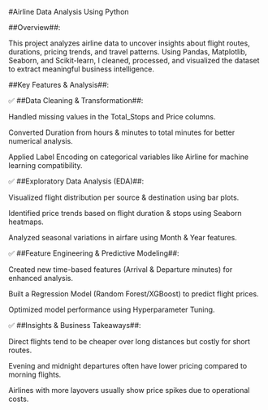 #Airline Data Analysis Using Python

##Overview##:

This project analyzes airline data to uncover insights about flight routes, durations, 
pricing trends, and travel patterns. Using Pandas, Matplotlib, Seaborn, and Scikit-learn, 
I cleaned, processed, and visualized the dataset to extract meaningful business intelligence.

##Key Features & Analysis##:

✅ ##Data Cleaning & Transformation##:

Handled missing values in the Total_Stops and Price columns.

Converted Duration from hours & minutes to total minutes for better numerical analysis.

Applied Label Encoding on categorical variables like Airline for machine learning compatibility.

✅ ##Exploratory Data Analysis (EDA)##:

Visualized flight distribution per source & destination using bar plots.

Identified price trends based on flight duration & stops using Seaborn heatmaps.

Analyzed seasonal variations in airfare using Month & Year features.

✅ ##Feature Engineering & Predictive Modeling##:

Created new time-based features (Arrival & Departure minutes) for enhanced analysis.

Built a Regression Model (Random Forest/XGBoost) to predict flight prices.

Optimized model performance using Hyperparameter Tuning.

✅ ##Insights & Business Takeaways##:

Direct flights tend to be cheaper over long distances but costly for short routes.

Evening and midnight departures often have lower pricing compared to morning flights.

Airlines with more layovers usually show price spikes due to operational costs.
